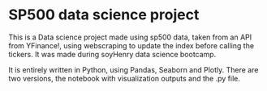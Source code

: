 # SP500 data science project

This is a Data science project made using sp500 data, taken from an API from YFinance!, using webscraping to update the index before calling the tickers. It was made during soyHenry data science bootcamp.

It is entirely written in Python, using Pandas, Seaborn and Plotly. There are two versions, the notebook with visualization outputs and the .py file.
